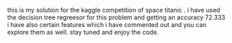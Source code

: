 this is my solution for the kaggle competition of space titanic .
i have used the decision tree regreesor for this problem and getting an accuracy 72.333
i have also certain features which i have commented out and you can explore them as well.
stay tuned and enjoy the code.
